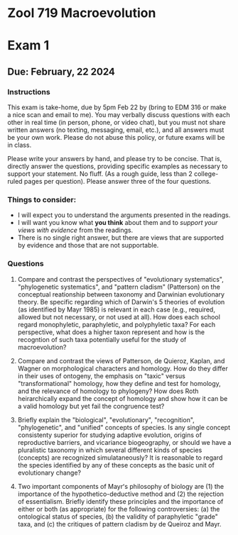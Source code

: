# Zool 719 Macroevolution
# Exam 1
## Due: February, 22 2024

### Instructions  
This exam is take-home, due by 5pm Feb 22 by (bring to EDM 316 or make a nice scan and email to me). You may verbally discuss questions with each other in real time (in person, phone, or video chat), but you must not share written answers (no texting, messaging, email, etc.), and all answers must be your own work. Please do not abuse this policy, or future exams will be in class.  

Please write your answers by hand, and please try to be concise. That is, directly answer the questions, providing specific examples as necessary to support your statement. No fluff. (As a rough guide, less than 2 college-ruled pages per question). Please answer three of the four questions.  

### Things to consider: 
* I will expect you to understand the arguments presented in the readings.
* I will want you know what **you think** about them and to _support your views with evidence_ from the readings.
* There is no single right answer, but there are views that are supported by evidence and those that are not supportable. 

### Questions  
1. Compare and contrast the perspectives of "evolutionary systematics", "phylogenetic systematics", and "pattern cladism" (Patterson) on the conceptual reationship between taxonomy and Darwinian evolutionary theory. Be specific regarding which of Darwin's 5 theories of evolution (as identified by Mayr 1985) is relevant in each case (e.g., required, allowed but not necessary, or not used at all). How does each school regard monophyletic, paraphyletic, and polyphyletic taxa? For each perspective, what does a higher taxon represent and how is the recogntion of such taxa potentially useful for the study of macroevolution? 

2. Compare and contrast the views of Patterson, de Quieroz, Kaplan, and Wagner on morphological characters and homology. How do they differ in their uses of ontogeny, the emphasis on "taxic" versus "transformational" homology, how they define and test for homology, and the relevance of homology to phylogeny? How does Roth heirarchically expand the concept of homology and show how it can be a valid homology but yet fail the congruence test? 

3. Briefly explain the "biological", "evolutionary", "recognition", "phylogenetic", and "unified" concepts of species. Is any single concept consistenty superior for studying adaptive evolution, origins of reproductive barriers, and vicariance biogeography, or should we have a pluralistic taxonomy in which several different kinds of species (concepts) are recognized simulataneously? It is reasonable to regard the species identified by any of these concepts as the basic unit of evolutionary change? 

4. Two important components of Mayrʻs philosophy of biology are (1) the importance of the hypothetico-deductive method and (2) the rejection of essentialism. Briefly identify these principles and the importance of either or both (as appropriate) for the following controversies:  (a) the ontological status of species, (b) the validity of paraphyletic "grade" taxa, and (c) the critiques of pattern cladism by de Queiroz and Mayr. 

